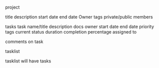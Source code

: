 

project

title 
description
start date 
end date
Owner
tags
private/public 
members

tasks 
task name/title
description
docs
owner
start date
end date
priority
tags
current status
duration
completion percentage
assigned to

comments on task

tasklist

tasklist will have tasks


